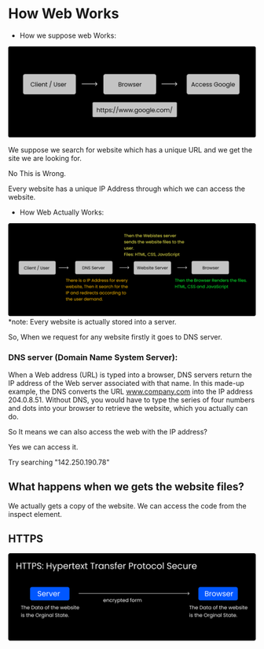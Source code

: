 # How Web Works

- How we suppose web Works:

![Front End](https://github.com/RamejaAyush/Front-End/blob/Web_working/Media/Suppose.png?raw=true)

We suppose we search for website which has a unique URL and we get the site we are looking for.

No This is Wrong.

Every website has a unique IP Address through which we can access the website.

- How Web Actually Works:

![Front End](https://github.com/RamejaAyush/Front-End/blob/Web_working/Media/HowItWorks.png?raw=true)
\*note: Every website is actually stored into a server.

So, When we request for any website firstly it goes to DNS server.

### DNS server (Domain Name System Server):

When a Web address (URL) is typed into a browser, DNS servers return the IP address of the Web server associated with that name. In this made-up example, the DNS converts the URL www.company.com into the IP address 204.0.8.51. Without DNS, you would have to type the series of four numbers and dots into your browser to retrieve the website, which you actually can do.

So It means we can also access the web with the IP address?

Yes we can access it.

Try searching "142.250.190.78"

## What happens when we gets the website files?

We actually gets a copy of the website. We can access the code from the inspect element.

## HTTPS

![Front End](https://github.com/RamejaAyush/Front-End/blob/Web_working/Media/HTTPS.png?raw=true)
